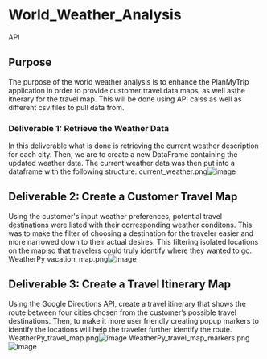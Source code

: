 # World_Weather_Analysis
API

## Purpose 
The purpose of the world weather analysis is to enhance the PlanMyTrip application in order to provide customer travel data maps, as well asthe itnerary for the travel map. This will be done using API calss as well as different csv files to pull data from. 

### Deliverable 1: Retrieve the Weather Data
In this deliverable what is done is retrieving the current weather description for each city. Then, we are to create a new DataFrame containing the updated weather data. 
The current weather data was then put into a dataframe with the following structure. 
current_weather.png![image](https://user-images.githubusercontent.com/66536405/113916733-2dd83f00-9795-11eb-935f-653988dadb1a.png)

## Deliverable 2: Create a Customer Travel Map

Using the customer's input weather preferences, potential travel destinations were listed with their corresponding weather conditons. This was to make the filter of choosing a destination for the traveler easier and more narrowed down to their actual desires. This filtering isolated locations on the map so that travelers could truly identify where they wanted to go.
WeatherPy_vacation_map.png![image](https://user-images.githubusercontent.com/66536405/113917271-ddadac80-9795-11eb-80b7-8fd517d39303.png)


## Deliverable 3: Create a Travel Itinerary Map
Using the Google Directions API, create a travel itinerary that shows the route between four cities chosen from the customer’s possible travel destinations. Then, to make it more user friendly creating popup markers to identify the locations will help the traveler further identify the route. 
WeatherPy_travel_map.png![image](https://user-images.githubusercontent.com/66536405/113918342-29148a80-9797-11eb-8e51-7915dfc2007d.png)
WeatherPy_travel_map_markers.png![image](https://user-images.githubusercontent.com/66536405/113918351-2c0f7b00-9797-11eb-875d-f46b49749196.png)
